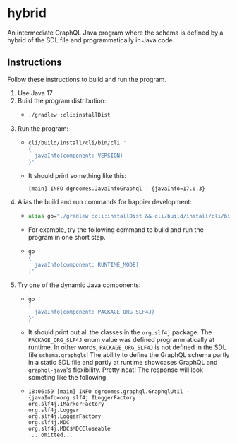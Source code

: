 # hybrid

An intermediate GraphQL Java program where the schema is defined by a hybrid of the SDL file and programmatically in Java code.


## Instructions

Follow these instructions to build and run the program.

1. Use Java 17
2. Build the program distribution:
    * ```bash
      ./gradlew :cli:installDist
      ```
3. Run the program:
    * ```bash
      cli/build/install/cli/bin/cli ' 
      {
        javaInfo(component: VERSION)
      }'
      ```
    * It should print something like this:
      ```text
      [main] INFO dgroomes.JavaInfoGraphql - {javaInfo=17.0.3}
      ```
4. Alias the build and run commands for happier development:
    * ```bash
      alias go="./gradlew :cli:installDist && cli/build/install/cli/bin/cli"
      ```
    * For example, try the following command to build and run the program in one short step.
    * ```bash
      go ' 
      {
        javaInfo(component: RUNTIME_MODE)
      }'
      ```
5. Try one of the dynamic Java components:
    * ```bash
      go '
      {
        javaInfo(component: PACKAGE_ORG_SLF4J)
      }'
      ```
    * It should print out all the classes in the `org.slf4j` package. The `PACKAGE_ORG_SLF4J` enum value was defined
      programmatically at runtime. In other words, `PACKAGE_ORG_SLF4J` is not defined in the SDL file `schema.graphqls`!
      The ability to define the GraphQL schema partly in a static SDL file and partly at runtime showcases GraphQL and
      `graphql-java`'s flexibility. Pretty neat! The response will look someting like the following.
    * ```text
      18:06:59 [main] INFO dgroomes.graphql.GraphqlUtil - {javaInfo=org.slf4j.ILoggerFactory
      org.slf4j.IMarkerFactory
      org.slf4j.Logger
      org.slf4j.LoggerFactory
      org.slf4j.MDC
      org.slf4j.MDC$MDCCloseable
      ... omitted...
      ```
